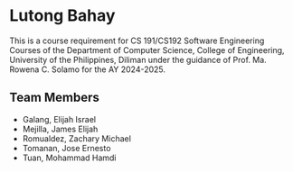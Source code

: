 # Lutong Bahay
This is a course requirement for CS 191/CS192 Software Engineering Courses of the Department of Computer Science, College of Engineering, University of the Philippines, Diliman under the guidance of Prof. Ma. Rowena C. Solamo for the AY 2024-2025.

## Team Members
- Galang, Elijah Israel
- Mejilla, James Elijah
- Romualdez, Zachary Michael
- Tomanan, Jose Ernesto
- Tuan, Mohammad Hamdi